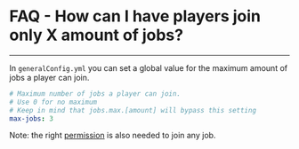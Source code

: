 # FAQ - How can I have players join only X amount of jobs?

<topMenu>

---

In `generalConfig.yml` you can set a global value for the maximum amount of jobs a player can join.

```yaml
# Maximum number of jobs a player can join.
# Use 0 for no maximum
# Keep in mind that jobs.max.[amount] will bypass this setting
max-jobs: 3
```

Note: the right [permission](https://Github.com/mrfdev/Jobs/blob/main/Resources/FAQ/Jobs-permissions.md) is also needed to join any job.
